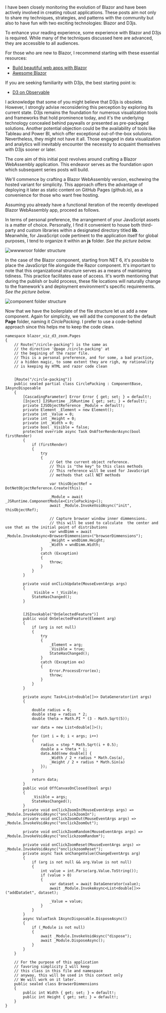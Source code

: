 I have been closely monitoring the evolution of Blazor and have been actively involved in creating robust applications. These posts aim not only to share my techniques, strategies, and patterns with the community but also to have fun with two exciting technologies: Blazor and D3js.

To enhance your reading experience, some experience with Blazor and D3js is required. While many of the techniques discussed here are advanced, they are accessible to all audiences. 

For those who are new to Blazor, I recommend starting with these essential resources:
* [Build beautiful web apps with Blazor](https://dotnet.microsoft.com/en-us/apps/aspnet/web-apps/blazor)
* [Awesome Blazor](https://github.com/AdrienTorris/awesome-blazor)

If you are seeking familiarity with D3js, the best starting point is:
* [D3 on Observable](https://d3js.org/)

I acknowledge that some of you might believe that D3js is obsolete. However, I strongly advise reconsidering this perception by exploring its current state. D3js remains the foundation for numerous visualization tools and frameworks that hold prominence today, and it's the underlying technology concealed behind paywalls or presented as pre-packaged solutions. Another potential objection could be the availability of tools like Tableau and Power BI, which offer exceptional out-of-the-box solutions. Nevertheless, they might not have it all. Those engaged in data visualization and analytics will inevitably encounter the necessity to acquaint themselves with D3js sooner or later.

The core aim of this initial post revolves around crafting a Blazor WebAssembly application. This endeavor serves as the foundation upon which subsequent series posts will build.

We'll commence by crafting a Blazor WebAssembly version, eschewing the hosted variant for simplicity. This approach offers the advantage of deploying it later as static content on GitHub Pages (github.io), as a convenience for those who want free hosting.

Assuming you already have a functional iteration of the recently developed Blazor WebAssembly app, proceed as follows.

In terms of personal preference, the arrangement of your JavaScript assets is a matter of choice. Personally, I find it convenient to house both third-party and custom libraries within a designated directory titled **lib**. Meanwhile, for JavaScript code pertinent to the application itself for global purposes, I tend to organize it within an **js** folder. *See the picture below.*

![wwwwroor folder structure](https://dev-to-uploads.s3.amazonaws.com/uploads/articles/vte4fuxa7pieo78ze3kx.png)

In the case of the Blazor component, starting from NET 6, it's possible to place the JavaScript file alongside the Razor component. It's important to note that this organizational structure serves as a means of maintaining tidiness. This practice facilitates ease of access. It's worth mentioning that during the publish or build process, these file locations will naturally change to the framework's and deployment environment's specific requirements. *See the picture below*.

![component folder structure](https://dev-to-uploads.s3.amazonaws.com/uploads/articles/gjz21f30gtwtr3q6l6cb.png)

Now that we have the boilerplate of the file structure let us add a new component. Again for simplicity, we will add the component to the default **Page** folder, naming it *CirclePacking*. I prefer to use a code-behind approach since this helps me to keep the code clean.


```
namespace blazor_viz_d3_zoom.Pages
{
    // Route("/circle-packing") is the same as 
    // the directive '@page /circle-packing' at 
    // the begining of the razor file.
    // This is a personal preference, and for some, a bad practice,
    // a hidden magic, to some extent they are righ, my rationality
    // is keeping my HTML and razor code clean


    [Route("/circle-packing")] 
    public sealed partial class CirclePacking : ComponentBase, IAsyncDisposable
    {
        [CascadingParameter] Error Error { get; set; } = default!;
        [Inject] IJSRuntime _JSRuntime { get; set; } = default!;
        private IJSObjectReference _Module = default!;
        private Element _Element = new Element();
        private int _Value = 0;
        private int _Height = 0;
        private int _Width = 0;
        private bool _Visible = false;        
        protected override async Task OnAfterRenderAsync(bool firstRender)
        {
            if (firstRender)
            {
                try
                {
                    // Get the current object reference.
                    // This is "the key" to this class methods
                    // This reference will be used for JavaScript
                    // methods that call NET methods

                    var thisObjectRef = DotNetObjectReference.Create(this);

                    _Module = await _JSRuntime.ComponentModule<CirclePacking>();
                    await _Module.InvokeVoidAsync("init", thisObjectRef);

                    // Capture browser window inner dimmensions.
                    // this will be used to calculate  the center and use that as the initial point of distributions
                    var wndDimm = await _Module.InvokeAsync<BrowserDimmensions>("browserDimmensions");
                    _Height = wndDimm.Height;
                    _Width = wndDimm.Width;                    
                }
                catch (Exception)
                {
                    throw;
                }
            }
        }

        private void onClickUpdate(MouseEventArgs args)
        {
            _Visible = !_Visible;
            StateHasChanged(); 
        }


        [JSInvokable("OnSelectedFeature")]
        public void OnSelectedFeature(Element arg)
        {
            if (arg is not null)
            {
                try
                {
                    _Element = arg; 
                    _Visible = true;
                    StateHasChanged();
                }
                catch (Exception ex)
                {
                    Error.ProcessError(ex);
                    throw;
                }
            }
        }

        private async Task<List<double[]>> DataGenerator(int args)
        {

            double radius = 6;
            double step = radius * 2;
            double theta = Math.PI * (3 - Math.Sqrt(5));

            var data = new List<double[]>();

            for (int i = 0; i < args; i++)
            {
                radius = step * Math.Sqrt(i + 0.5);
                double a = theta * i;
                data.Add(new double[] {
                    _Width / 2 + radius * Math.Cos(a),
                    _Height / 2 + radius * Math.Sin(a)
                });
            }

            return data;
        }
        public void OffCanvasOnClosed(bool args)
        {
            _Visible = args;
            StateHasChanged();
        }
        private void onClickZoomIn(MouseEventArgs args) => _Module.InvokeVoidAsync("onclickZoomIn");
        private void onClickZoomOut(MouseEventArgs args) => _Module.InvokeVoidAsync("onclickZoomOut");

        private void onClickZoomRandom(MouseEventArgs args) => _Module.InvokeVoidAsync("onclickzoomRandom");

        private void onClickZoomReset(MouseEventArgs args) => _Module.InvokeVoidAsync("onclickzoomReset");
        private async Task onChangeValue(ChangeEventArgs arg)
        {
            if (arg is not null && arg.Value is not null)
            {
                int value = int.Parse(arg.Value.ToString()); 
                if (value > 0)
                {
                    var dataset = await DataGenerator(value);
                    await _Module.InvokeAsync<List<double[]>>("addDataSet", dataset);

                    _Value = value;
                }
            }
        }
        async ValueTask IAsyncDisposable.DisposeAsync()
        {
            if (_Module is not null)
            {
                await _Module.InvokeVoidAsync("dispose");
                await _Module.DisposeAsync();
            }
        }
    }

    // For the purpose of this application
    // favoring simplicity I will keep
    // this class in this file and namespace
    // anyway, this will be used in this context only
    // We will work on it later.
    public sealed class BrowserDimmensions
    {
        public int Width { get; set; } = default!;
        public int Height { get; set; } = default!;
    }
}

```
